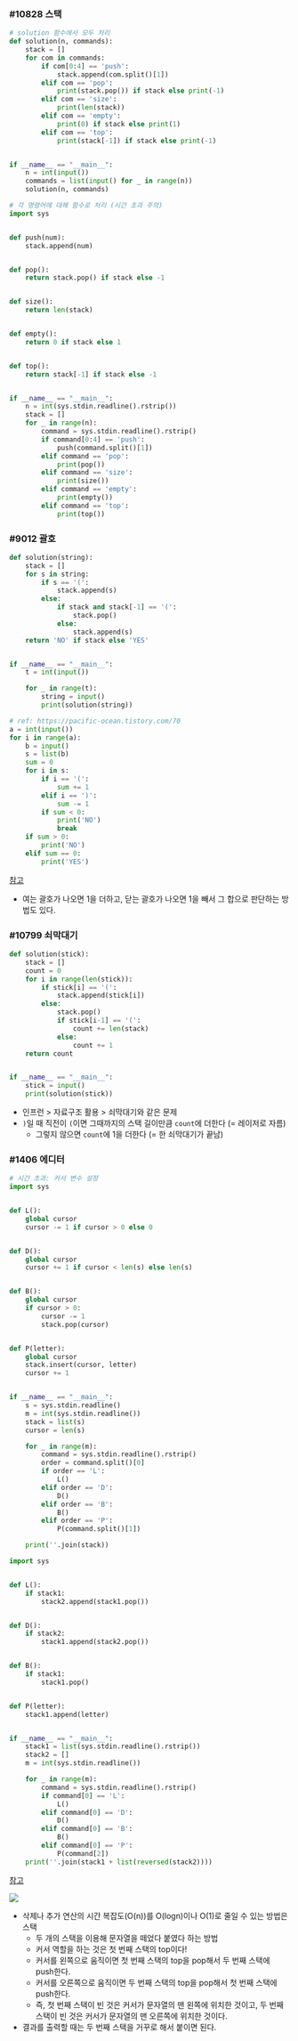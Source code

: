 ### #10828 스택

```python
# solution 함수에서 모두 처리
def solution(n, commands):
    stack = []
    for com in commands:
        if com[0:4] == 'push':
            stack.append(com.split()[1])
        elif com == 'pop':
            print(stack.pop()) if stack else print(-1)
        elif com == 'size':
            print(len(stack))
        elif com == 'empty':
            print(0) if stack else print(1)
        elif com == 'top':
            print(stack[-1]) if stack else print(-1)


if __name__ == "__main__":
    n = int(input())
    commands = list(input() for _ in range(n))
    solution(n, commands)
```

```python
# 각 명령어에 대해 함수로 처리 (시간 초과 주의)
import sys


def push(num):
    stack.append(num)


def pop():
    return stack.pop() if stack else -1


def size():
    return len(stack)


def empty():
    return 0 if stack else 1


def top():
    return stack[-1] if stack else -1


if __name__ == "__main__":
    n = int(sys.stdin.readline().rstrip())
    stack = []
    for _ in range(n):
        command = sys.stdin.readline().rstrip()
        if command[0:4] == 'push':
            push(command.split()[1])
        elif command == 'pop':
            print(pop())
        elif command == 'size':
            print(size())
        elif command == 'empty':
            print(empty())
        elif command == 'top':
            print(top())
```



### #9012 괄호

```python
def solution(string):
    stack = []
    for s in string:
        if s == '(':
            stack.append(s)
        else:
            if stack and stack[-1] == '(':
                stack.pop()
            else:
                stack.append(s)
    return 'NO' if stack else 'YES'


if __name__ == "__main__":
    t = int(input())

    for _ in range(t):
        string = input()
        print(solution(string))
```

```python
# ref: https://pacific-ocean.tistory.com/70
a = int(input())
for i in range(a):
    b = input()
    s = list(b)
    sum = 0
    for i in s:
        if i == '(':
            sum += 1
        elif i == ')':
            sum -= 1
        if sum < 0:
            print('NO')
            break
    if sum > 0:
        print('NO')
    elif sum == 0:
        print('YES')
```

[참고](https://pacific-ocean.tistory.com/70)

- 여는 괄호가 나오면 1을 더하고, 닫는 괄호가 나오면 1을 빼서 그 합으로 판단하는 방법도 있다.



### #10799 쇠막대기

```python
def solution(stick):
    stack = []
    count = 0
    for i in range(len(stick)):
        if stick[i] == '(':
            stack.append(stick[i])
        else:
            stack.pop()
            if stick[i-1] == '(':
                count += len(stack)
            else:
                count += 1
    return count


if __name__ == "__main__":
    stick = input()
    print(solution(stick))
```

- 인프런 > 자료구조 활용 > 쇠막대기와 같은 문제
- `)`일 때 직전이 `(`이면 그때까지의 스택 길이만큼 `count`에 더한다 (= 레이저로 자름)
  - 그렇지 않으면 `count`에 1을 더한다 (= 한 쇠막대기가 끝남)



### #1406 에디터

```python
# 시간 초과: 커서 변수 설정
import sys


def L():
    global cursor
    cursor -= 1 if cursor > 0 else 0


def D():
    global cursor
    cursor += 1 if cursor < len(s) else len(s)


def B():
    global cursor
    if cursor > 0:
        cursor -= 1
        stack.pop(cursor)


def P(letter):
    global cursor
    stack.insert(cursor, letter)
    cursor += 1


if __name__ == "__main__":
    s = sys.stdin.readline()
    m = int(sys.stdin.readline())
    stack = list(s)
    cursor = len(s)

    for _ in range(m):
        command = sys.stdin.readline().rstrip()
        order = command.split()[0]
        if order == 'L':
            L()
        elif order == 'D':
            D()
        elif order == 'B':
            B()
        elif order == 'P':
            P(command.split()[1])

    print(''.join(stack))
```

```python
import sys


def L():
    if stack1:
        stack2.append(stack1.pop())


def D():
    if stack2:
        stack1.append(stack2.pop())


def B():
    if stack1:
        stack1.pop()


def P(letter):
    stack1.append(letter)


if __name__ == "__main__":
    stack1 = list(sys.stdin.readline().rstrip())
    stack2 = []
    m = int(sys.stdin.readline())

    for _ in range(m):
        command = sys.stdin.readline().rstrip()
        if command[0] == 'L':
            L()
        elif command[0] == 'D':
            D()
        elif command[0] == 'B':
            B()
        elif command[0] == 'P':
            P(command[2])
    print(''.join(stack1 + list(reversed(stack2))))
```

[참고](https://bnzn2426.tistory.com/112)

![](https://img1.daumcdn.net/thumb/R1280x0/?scode=mtistory2&fname=https%3A%2F%2Fblog.kakaocdn.net%2Fdn%2FbTouql%2FbtqAXnfEFli%2Fu7OgEL1PUDlubui3ZDJfI0%2Fimg.png)

- 삭제나 추가 연산의 시간 복잡도(O(n))를 O(logn)이나 O(1)로 줄일 수 있는 방법은 스택
  - 두 개의 스택을 이용해 문자열을 떼었다 붙였다 하는 방법
  - 커서 역할을 하는 것은 첫 번째 스택의 top이다!
  - 커서를 왼쪽으로 움직이면 첫 번째 스택의 top을 pop해서 두 번째 스택에 push한다.
  - 커서를 오른쪽으로 움직이면 두 번째 스택의 top을 pop해서 첫 번째 스택에 push한다.
  - 즉, 첫 번째 스택이 빈 것은 커서가 문자열의 맨 왼쪽에 위치한 것이고, 두 번째 스택이 빈 것은 커서가 문자열의 맨 오른쪽에 위치한 것이다. 
- 결과를 출력할 때는 두 번째 스택을 거꾸로 해서 붙이면 된다.
